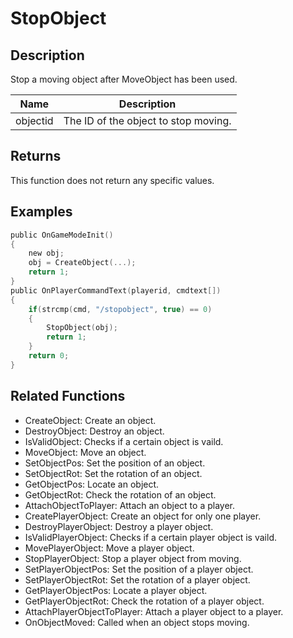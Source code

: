 # StopObject

## Description

Stop a moving object after MoveObject has been used.

| Name     | Description                          |
| -------- | ------------------------------------ |
| objectid | The ID of the object to stop moving. |

## Returns

This function does not return any specific values.

## Examples

```c
public OnGameModeInit()
{
    new obj;
    obj = CreateObject(...);
    return 1;
}
public OnPlayerCommandText(playerid, cmdtext[])
{
    if(strcmp(cmd, "/stopobject", true) == 0)
    {
        StopObject(obj);
        return 1;
    }
    return 0;
}
```

## Related Functions

- CreateObject: Create an object.
- DestroyObject: Destroy an object.
- IsValidObject: Checks if a certain object is vaild.
- MoveObject: Move an object.
- SetObjectPos: Set the position of an object.
- SetObjectRot: Set the rotation of an object.
- GetObjectPos: Locate an object.
- GetObjectRot: Check the rotation of an object.
- AttachObjectToPlayer: Attach an object to a player.
- CreatePlayerObject: Create an object for only one player.
- DestroyPlayerObject: Destroy a player object.
- IsValidPlayerObject: Checks if a certain player object is vaild.
- MovePlayerObject: Move a player object.
- StopPlayerObject: Stop a player object from moving.
- SetPlayerObjectPos: Set the position of a player object.
- SetPlayerObjectRot: Set the rotation of a player object.
- GetPlayerObjectPos: Locate a player object.
- GetPlayerObjectRot: Check the rotation of a player object.
- AttachPlayerObjectToPlayer: Attach a player object to a player.
- OnObjectMoved: Called when an object stops moving.
